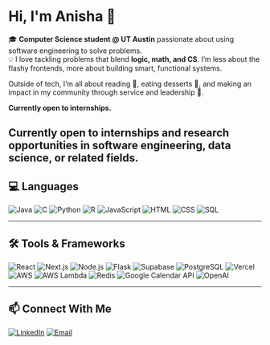 # Hi, I'm Anisha 👋

🎓 **Computer Science student @ UT Austin** passionate about using software engineering to solve problems.  
💡 I love tackling problems that blend **logic, math, and CS**. I’m less about the flashy frontends, more about building smart, functional systems.  

Outside of tech, I’m all about reading 📖, eating desserts 🍫, and making an impact in my community through service and leadership 🤝. 

**Currently open to internships.**

**Currently open to internships and research opportunities in software engineering, data science, or related fields.**
---

## 💻 Languages
![Java](https://img.shields.io/badge/-Java-007396?logo=java&logoColor=white&style=for-the-badge)
![C](https://img.shields.io/badge/-C-A8B9CC?logo=c&logoColor=black&style=for-the-badge)
![Python](https://img.shields.io/badge/-Python-3776AB?logo=python&logoColor=white&style=for-the-badge)
![R](https://img.shields.io/badge/-R-276DC3?logo=r&logoColor=white&style=for-the-badge)
![JavaScript](https://img.shields.io/badge/-JavaScript-F7DF1E?logo=javascript&logoColor=black&style=for-the-badge)
![HTML](https://img.shields.io/badge/-HTML5-E34F26?logo=html5&logoColor=white&style=for-the-badge)
![CSS](https://img.shields.io/badge/-CSS3-1572B6?logo=css3&logoColor=white&style=for-the-badge)
![SQL](https://img.shields.io/badge/-SQL-4479A1?logo=MySQL&logoColor=white&style=for-the-badge)

---

## 🛠 Tools & Frameworks
![React](https://img.shields.io/badge/-React-61DAFB?logo=react&logoColor=black&style=for-the-badge)
![Next.js](https://img.shields.io/badge/-Next.js-000000?logo=nextdotjs&logoColor=white&style=for-the-badge)
![Node.js](https://img.shields.io/badge/-Node.js-339933?logo=nodedotjs&logoColor=white&style=for-the-badge)
![Flask](https://img.shields.io/badge/-Flask-000000?logo=flask&logoColor=white&style=for-the-badge)
![Supabase](https://img.shields.io/badge/-Supabase-3ECF8E?logo=supabase&logoColor=white&style=for-the-badge)
![PostgreSQL](https://img.shields.io/badge/-PostgreSQL-4169E1?logo=postgresql&logoColor=white&style=for-the-badge)
![Vercel](https://img.shields.io/badge/-Vercel-000000?logo=vercel&logoColor=white&style=for-the-badge)
![AWS](https://img.shields.io/badge/-AWS-232F3E?logo=amazonaws&logoColor=white&style=for-the-badge)
![AWS Lambda](https://img.shields.io/badge/-AWS%20Lambda-FF9900?logo=awslambda&logoColor=white&style=for-the-badge)
![Redis](https://img.shields.io/badge/-Redis-DC382D?logo=redis&logoColor=white&style=for-the-badge)
![Google Calendar API](https://img.shields.io/badge/-Google%20Calendar-4285F4?logo=googlecalendar&logoColor=white&style=for-the-badge)
![OpenAI](https://img.shields.io/badge/-OpenAI-412991?logo=openai&logoColor=white&style=for-the-badge)

---

## 📫 Connect With Me
[![LinkedIn](https://img.shields.io/badge/-LinkedIn-0077B5?logo=linkedin&logoColor=white&style=for-the-badge)](www.linkedin.com/in/anisha-b-22617328b/)
[![Email](https://img.shields.io/badge/-Email-D14836?logo=gmail&logoColor=white&style=for-the-badge)](mailto:anishabhaskartorres@gmail.com)
